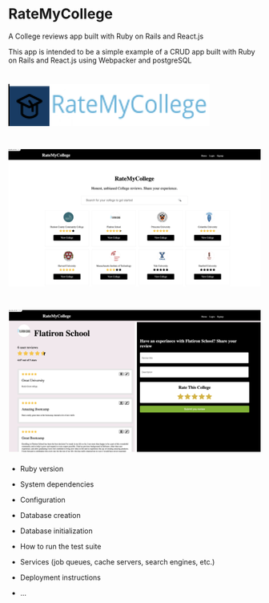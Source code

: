# RateMyCollege

A College reviews app built with Ruby on Rails and React.js

This app is intended to be a simple example of a CRUD app built with Ruby on Rails and React.js using Webpacker and postgreSQL

# ![logo](https://github.com/pranayrao475/RateMyCollege/blob/main/app/javascript/components/img.png)
# ![home](https://github.com/pranayrao475/RateMyCollege/blob/main/app/javascript/components/images/Screen%20Shot%202021-12-08%20at%201.57.57%20PM.png)
# ![college](https://github.com/pranayrao475/RateMyCollege/blob/main/app/javascript/components/images/Screen%20Shot%202021-12-08%20at%202.11.03%20PM.png)


* Ruby version

* System dependencies

* Configuration

* Database creation

* Database initialization

* How to run the test suite

* Services (job queues, cache servers, search engines, etc.)

* Deployment instructions

* ...
